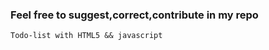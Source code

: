 ### Feel free to suggest,correct,contribute in my repo 

```
Todo-list with HTML5 && javascript

```
